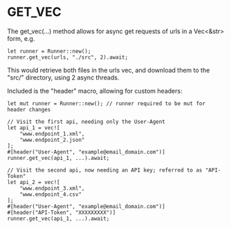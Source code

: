 # GET_VEC

The get_vec(...) method allows for async get requests of urls in a Vec<&str> form, e.g.    

    let runner = Runner::new();
    runner.get_vec(urls, "./src", 2).await;

This would retrieve both files in the urls vec, and download them to the "src/" directory, using 2 async threads.

Included is the "header" macro, allowing for custom headers:

    let mut runner = Runner::new(); // runner required to be mut for header changes

    // Visit the first api, needing only the User-Agent
    let api_1 = vec![
        "www.endpoint_1.xml",
        "www.endpoint_2.json"
    ];
    #[header("User-Agent", "example@email_domain.com")]
    runner.get_vec(api_1, ...).await;
    
    // Visit the second api, now needing an API key; referred to as "API-Token"
    let api_2 = vec![
        "www.endpoint_3.xml",
        "www.endpoint_4.csv"
    ];
    #[header("User-Agent", "example@email_domain.com")]
    #[header("API-Token", "XXXXXXXXX")]
    runner.get_vec(api_1, ...).await;
